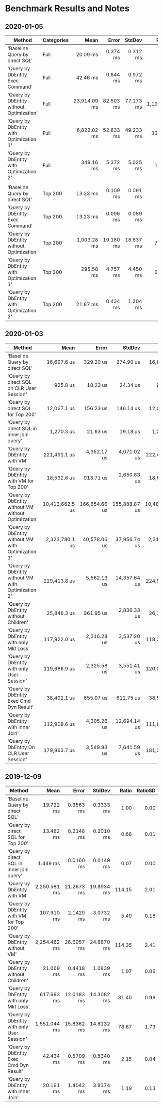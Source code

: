 ﻿# Benchmark Results and Notes

## 2020-01-05

|                                   Method | Categories |         Mean |     Error |    StdDev |    Ratio | RatioSD |
|----------------------------------------- |----------- |-------------:|----------:|----------:|---------:|--------:|
|          'Baseline. Query by direct SQL' |       Full |     20.09 ms |  0.374 ms |  0.312 ms |     1.00 |    0.00 |
|         'Query by DbEntity Exec Command' |       Full |     42.46 ms |  0.844 ms |  0.972 ms |     2.14 |    0.06 |
| 'Query by DbEntity without Optimization' |       Full | 23,914.09 ms | 82.503 ms | 77.173 ms | 1,190.94 |   17.50 |
|  'Query by DbEntity with Optimization 1' |       Full |  6,822.02 ms | 52.633 ms | 49.233 ms |   339.55 |    5.56 |
|  'Query by DbEntity with Optimization 2' |       Full |    349.16 ms |  5.372 ms |  5.025 ms |    17.37 |    0.40 |
|                                          |            |              |           |           |          |         |
|          'Baseline. Query by direct SQL' |    Top 200 |     13.23 ms |  0.109 ms |  0.091 ms |     1.00 |    0.00 |
|         'Query by DbEntity Exec Command' |    Top 200 |     13.23 ms |  0.096 ms |  0.089 ms |     1.00 |    0.01 |
| 'Query by DbEntity without Optimization' |    Top 200 |  1,003.28 ms | 19.180 ms | 18.837 ms |    75.89 |    1.17 |
|  'Query by DbEntity with Optimization 1' |    Top 200 |    295.58 ms |  4.757 ms |  4.450 ms |    22.34 |    0.40 |
|  'Query by DbEntity with Optimization 2' |    Top 200 |     21.87 ms |  0.434 ms |  1.204 ms |     1.64 |    0.06 |

## 2020-01-03

|                                              Method |            Mean |         Error |        StdDev |          Median |  Ratio | RatioSD |
|---------------------------------------------------- |----------------:|--------------:|--------------:|----------------:|-------:|--------:|
|                     'Baseline. Query by direct SQL' |     16,697.6 us |     329.20 us |     274.90 us |     16,636.6 us |   1.00 |    0.00 |
|           'Query by direct SQL on CLR User Session' |        925.8 us |      18.23 us |      24.34 us |        929.6 us |   0.05 |    0.00 |
|                   'Query by direct SQL for Top 200' |     12,067.1 us |     156.23 us |     146.14 us |     12,047.3 us |   0.72 |    0.01 |
|           'Query by direct SQL in inner join query' |      1,270.3 us |      21.63 us |      19.18 us |      1,275.4 us |   0.08 |    0.00 |
|                         'Query by DbEntity with VM' |    221,491.1 us |   4,352.17 us |   4,071.02 us |    222,477.8 us |  13.23 |    0.32 |
|             'Query by DbEntity with VM for Top 200' |     18,532.6 us |     913.71 us |   2,650.83 us |     18,622.8 us |   1.18 |    0.18 |
| 'Query by DbEntity without VM without Optimization' | 10,413,662.5 us | 166,654.66 us | 155,888.87 us | 10,489,346.6 us | 623.06 |   17.21 |
|  'Query by DbEntity without VM with Optimization 1' |  2,323,780.1 us |  40,578.06 us |  37,956.74 us |  2,311,550.5 us | 138.65 |    3.42 |
|  'Query by DbEntity without VM with Optimization 2' |    229,413.8 us |   5,562.13 us |  14,357.64 us |    224,949.8 us |  13.67 |    0.98 |
|                'Query by DbEntity without Children' |     25,846.3 us |     961.95 us |   2,836.33 us |     26,165.2 us |   1.55 |    0.18 |
|              'Query by DbEntity with only Mkt Loss' |    117,922.0 us |   2,316.28 us |   3,537.20 us |    118,370.5 us |   7.13 |    0.25 |
|          'Query by DbEntity with only User Session' |    119,686.9 us |   2,325.58 us |   3,551.41 us |    120,035.7 us |   7.15 |    0.29 |
|             'Query by DbEntity Exec Cmd Dyn Result' |     38,492.1 us |     655.07 us |     612.75 us |     38,598.7 us |   2.30 |    0.05 |
|                 'Query by DbEntity with Inner Join' |    112,909.6 us |   4,305.26 us |  12,694.14 us |    111,878.0 us |   6.70 |    0.77 |
|             'Query by DbEntity On CLR User Session' |    179,963.7 us |   3,549.93 us |   7,641.59 us |    181,392.3 us |  10.75 |    0.46 |

## 2019-12-09

|                                     Method |         Mean |      Error |     StdDev |  Ratio | RatioSD |
|------------------------------------------- |-------------:|-----------:|-----------:|-------:|--------:|
|            'Baseline. Query by direct SQL' |    19.722 ms |  0.3563 ms |  0.3333 ms |   1.00 |    0.00 |
|          'Query by direct SQL for Top 200' |    13.482 ms |  0.2148 ms |  0.2010 ms |   0.68 |    0.01 |
|  'Query by direct SQL in inner join query' |     1.449 ms |  0.0160 ms |  0.0149 ms |   0.07 |    0.00 |
|                'Query by DbEntity with VM' | 2,250.581 ms | 21.2673 ms | 19.8934 ms | 114.15 |    2.01 |
|    'Query by DbEntity with VM for Top 200' |   107.910 ms |  2.1429 ms |  3.0732 ms |   5.49 |    0.18 |
|             'Query by DbEntity without VM' | 2,254.462 ms | 26.6057 ms | 24.8870 ms | 114.35 |    2.41 |
|       'Query by DbEntity without Children' |    21.069 ms |  0.4418 ms |  1.0839 ms |   1.07 |    0.06 |
|     'Query by DbEntity with only Mkt Loss' |   617.693 ms | 12.0193 ms | 14.3082 ms |  31.40 |    0.98 |
| 'Query by DbEntity with only User Session' | 1,551.044 ms | 15.8362 ms | 14.8132 ms |  78.67 |    1.73 |
|    'Query by DbEntity Exec Cmd Dyn Result' |    42.434 ms |  0.5709 ms |  0.5340 ms |   2.15 |    0.04 |
|        'Query by DbEntity with Inner Join' |    20.191 ms |  1.4042 ms |  3.9374 ms |   1.19 |    0.13 |
